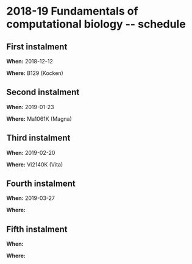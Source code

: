 # 2018-19 Fundamentals of computational biology -- schedule

## First instalment

**When:** 2018-12-12

**Where:** B129 (Kocken)

## Second instalment

**When:** 2019-01-23

**Where:** Ma1061K (Magna)

## Third instalment

**When:** 2019-02-20

**Where:** Vi2140K (Vita)

## Fourth instalment

**When:** 2019-03-27

**Where:**

## Fifth instalment

**When:** 

**Where:**
